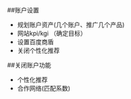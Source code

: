 ##账户设置
- 规划账户资产(几个账户、推广几个产品)
- 网站kpi/kgi （确定目标）
- 设置百度商盾
- 关闭个性化推荐


##关闭账户功能
 - 个性化推荐
 - 合作网络(匹配系数)